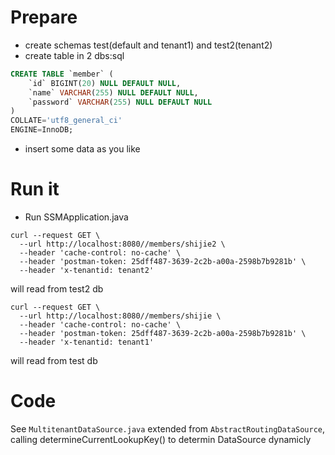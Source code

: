 # Prepare
- create schemas test(default and tenant1) and test2(tenant2)
- create table in 2 dbs:sql
```sql
CREATE TABLE `member` (
	`id` BIGINT(20) NULL DEFAULT NULL,
	`name` VARCHAR(255) NULL DEFAULT NULL,
	`password` VARCHAR(255) NULL DEFAULT NULL
)
COLLATE='utf8_general_ci'
ENGINE=InnoDB;
```
- insert some data as you like
# Run it
- Run SSMApplication.java
```
curl --request GET \
  --url http://localhost:8080//members/shijie2 \
  --header 'cache-control: no-cache' \
  --header 'postman-token: 25dff487-3639-2c2b-a00a-2598b7b9281b' \
  --header 'x-tenantid: tenant2'
```
will read from test2 db

```
curl --request GET \
  --url http://localhost:8080//members/shijie \
  --header 'cache-control: no-cache' \
  --header 'postman-token: 25dff487-3639-2c2b-a00a-2598b7b9281b' \
  --header 'x-tenantid: tenant1'
```
will read from test db

# Code
See `MultitenantDataSource.java` extended from `AbstractRoutingDataSource`, calling determineCurrentLookupKey() to determin DataSource dynamicly